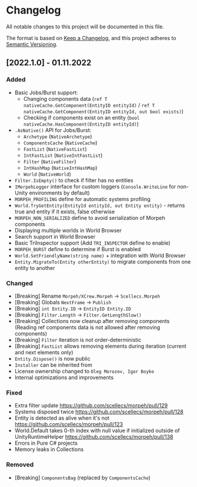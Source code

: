 # Changelog
All notable changes to this project will be documented in this file.

The format is based on [Keep a Changelog](https://keepachangelog.com/en/1.0.0/),
and this project adheres to [Semantic Versioning](https://semver.org/spec/v2.0.0.html).

## [2022.1.0] - 01.11.2022
### Added
- Basic Jobs/Burst support:
  - Changing components data (`ref T nativeCache.GetComponent(EntityID entityId)` / `ref T nativeCache.GetComponent(EntityID entityId, out bool exists)`)
  - Checking if components exist on an entity (`bool nativeCache.HasComponent(EntityID entityId)`)
- `.AsNative()` API for Jobs/Burst:
  - `Archetype` (`NativeArchetype`)
  - `ComponentsCache` (`NativeCache`)
  - `FastList` (`NativeFastList`)
  - `IntFastList` (`NativeIntFastList`)
  - `Filter` (`NativeFilter`)
  - `IntHashMap` (`NativeIntHashMap`)
  - `World` (`NativeWorld`)
- `Filter.IsEmpty()` to check if filter has no entities
- `IMorpehLogger` interface for custom loggers (`Console.WriteLine` for non-Unity environments by default)
- `MORPEH_PROFILING` define for automatic systems profiling
- `World.TryGetEntity(EntityId entityId, out Entity entity)` - returns true and entity if it exists, false otherwise
- `MORPEH_NON_SERIALIZED` define to avoid serialization of Morpeh components
- Displaying multiple worlds in World Browser
- Search support in World Browser
- Basic TriInspector support (Add `TRI_INSPECTOR` define to enable)
- `MORPEH_BURST` define to determine if Burst is enabled
- `World.SetFriendlyName(string name)` + integration with World Browser
- `Entity.MigrateTo(Entity otherEntity)` to migrate components from one entity to another

### Changed
- [Breaking] Rename `Morpeh/XCrew.Morpeh` -> `Scellecs.Morpeh`
- [Breaking] Globals `NextFrame` -> `Publish`
- [Breaking] `int Entity.ID` -> `EntityID Entity.ID`
- [Breaking] `Filter.Length` -> `Filter.GetLengthSlow()`
- [Breaking] Collections now cleanup after removing components (Reading ref components data is not allowed after removing components)
- [Breaking] `Filter` iteration is not order-deterministic
- [Breaking] `FastList` allows removing elements during iteration (current and next elements only)
- `Entity.Dispose()` is now public
- `Installer` can be inherited from
- License ownership changed to `Oleg Morozov, Igor Boyko`
- Internal optimizations and improvements

### Fixed
- Extra filter update https://github.com/scellecs/morpeh/pull/129
- Systems disposed twice https://github.com/scellecs/morpeh/pull/128
- Entity is detected as alive when it's not https://github.com/scellecs/morpeh/pull/123
- World.Default takes 0-th index with null value if initialized outside of UnityRuntimeHelper https://github.com/scellecs/morpeh/pull/138
- Errors in Pure C# projects
- Memory leaks in Collections

### Removed
- [Breaking] `ComponentsBag` (replaced by `ComponentsCache`)